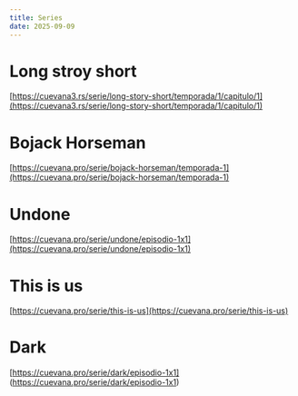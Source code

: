```yaml
---
title: Series
date: 2025-09-09
---
```


# Long stroy short

[https://cuevana3.rs/serie/long-story-short/temporada/1/capitulo/1](https://cuevana3.rs/serie/long-story-short/temporada/1/capitulo/1)

# Bojack Horseman

[https://cuevana.pro/serie/bojack-horseman/temporada-1](https://cuevana.pro/serie/bojack-horseman/temporada-1)

# Undone

[https://cuevana.pro/serie/undone/episodio-1x1](https://cuevana.pro/serie/undone/episodio-1x1)

# This is us

[https://cuevana.pro/serie/this-is-us](https://cuevana.pro/serie/this-is-us)

# Dark

[https://cuevana.pro/serie/dark/episodio-1x1] (https://cuevana.pro/serie/dark/episodio-1x1)
